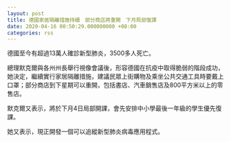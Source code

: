 ```yaml
---
layout: post
title: 德國家居隔離措施持續　部分商店將重開　下月局部復課
date: 2020-04-16 00:50:29.000000000 +08:00
categories: rss
---
```


德國至今有超過13萬人確診新型肺炎，3500多人死亡。

總理默克爾與各州州長舉行視像會議後，形容德國在抗疫中取得脆弱的階段成功，她決定，繼續實行家居隔離措施，建議民眾上街購物及乘坐公共交通工具時要戴上口罩；部分商店到下星期可以重開，包括書店、汽車銷售店及800平方米以上的零售店。

默克爾又表示，將於下月4日局部開課，會先安排中小學最後一年級的學生優先復課。

她又表示，現正開發一個可以追縱新型肺炎病毒應用程式。
